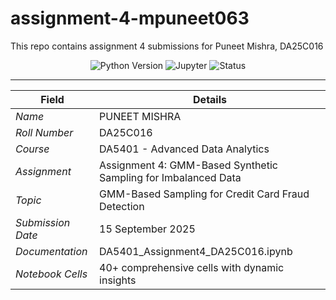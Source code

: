 # assignment-4-mpuneet063
This repo contains assignment 4 submissions for Puneet Mishra, DA25C016

<div align="center">
  <img src="https://img.shields.io/badge/Python-3.12.2-blue.svg" alt="Python Version">
  <img src="https://img.shields.io/badge/Jupyter-Notebook-orange.svg" alt="Jupyter">
  <img src="https://img.shields.io/badge/Status-Complete-green.svg" alt="Status">
</div>

---

| Field | Details |
|-------|---------|
| *Name* | PUNEET MISHRA |
| *Roll Number* | DA25C016 |
| *Course* | DA5401 - Advanced Data Analytics |
| *Assignment* | Assignment 4: GMM-Based Synthetic Sampling for Imbalanced Data |
| *Topic* | GMM-Based Sampling for Credit Card Fraud Detection |
| *Submission Date* | 15 September 2025 |
| *Documentation*  |  DA5401_Assignment4_DA25C016.ipynb
| *Notebook Cells* | 40+ comprehensive cells with dynamic insights |
